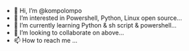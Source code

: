 - 👋 Hi, I’m @kompolompo
- 👀 I’m interested in Powershell, Python, Linux open source...
- 🌱 I’m currently learning Python & sh script & powershell...
- 💞️ I’m looking to collaborate on above...
- 📫 How to reach me ...

<!---
kompolompo/kompolompo is a ✨ special ✨ repository because its `README.md` (this file) appears on your GitHub profile.
You can click the Preview link to take a look at your changes.
--->
